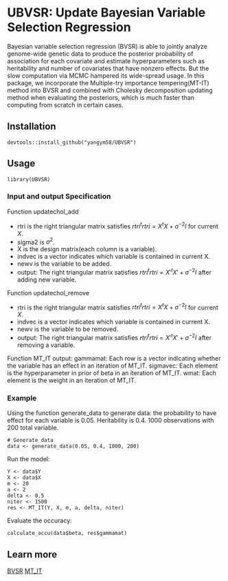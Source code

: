 # UBVSR: Update Bayesian Variable Selection Regression

Bayesian variable selection regression (BVSR) is able to jointly analyze genome-wide genetic data to produce the posterior probability of association for each covariate and estimate hyperparameters such as heritability and number of covariates that have nonzero effects. But the slow computation via MCMC hampered its wide-spread usage. In this package, we incorporate the Multiple-try importance tempering(MT-IT) method into BVSR and combined with Cholesky decomposition updating method when evaluating the posteriors, which is much faster than computing from scratch in certain cases.

## Installation
```{r eval = FALSE}
devtools::install_github("yangym58/UBVSR")
```

## Usage
```{r eval = False}
library(UBVSR)
```

### Input and output Specification
Function updatechol_add
- rtri is the right triangular matrix satisfies $rtri^trtri=X^tX+\sigma^{-2}I$ for current $X$.
- sigma2 is $\sigma^2$.
- X is the design matrix(each column is a variable).
- indvec is a vector indicates which variable is contained in current X.
- newv is the variable to be added.
- output: The right triangular matrix satisfies $rtri^trtri=X'^tX'+\sigma^{-2}I$ after adding new variable.

Function updatechol_remove
- rtri is the right triangular matrix satisfies $rtri^trtri=X^tX+\sigma^{-2}I$ for current $X$.
- indvec is a vector indicates which variable is contained in current X.
- newv is the variable to be removed.
- output: The right triangular matrix satisfies $rtri^trtri=X'^tX'+\sigma^{-2}I$ after removing a variable.

Function MT_IT 
output:
gammamat: Each row is a vector indicating whether the variable has an effect in an iteration of MT_IT.
sigmavec: Each element is the hyperparameter in prior of beta in an iteration of MT_IT.
wmat: Each element is the weight in an iteration of MT_IT.

### Example
Using the function generate_data to generate data: the probability to have effect for each variable is 0.05. Heritability is 0.4. 1000 observations with 200 total variable.
```{r eval = False}
# Generate data
data <- generate_data(0.05, 0.4, 1000, 200)
```
Run the model:
```{r eval = False}
Y <- data$Y
X <- data$X
m <- 20
a <- 2
delta <- 0.5
niter <- 1500
res <- MT_IT(Y, X, m, a, delta, niter)
```
Evaluate the occuracy:
```{r eval = False}
calculate_accu(data$beta, res$gammamat)
```

## Learn more
[BVSR](https://www.ncbi.nlm.nih.gov/pmc/articles/PMC6788783/)
[MT_IT](https://arxiv.org/abs/2304.06251)




